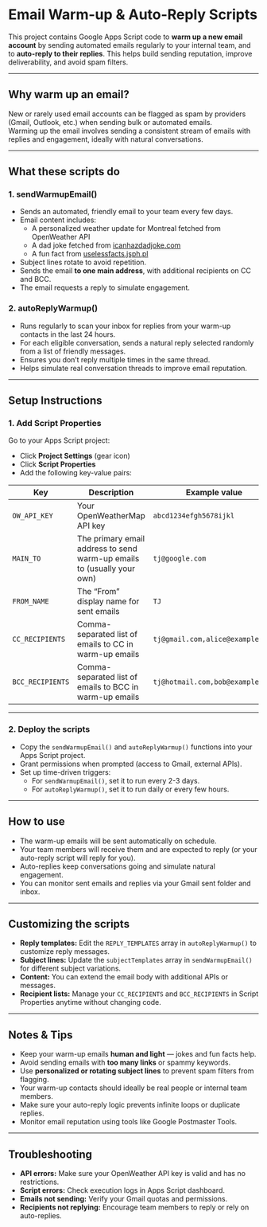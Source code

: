 # Email Warm-up & Auto-Reply Scripts

This project contains Google Apps Script code to **warm up a new email account** by sending automated emails regularly to your internal team, and to **auto-reply to their replies**. This helps build sending reputation, improve deliverability, and avoid spam filters.

---

## Why warm up an email?

New or rarely used email accounts can be flagged as spam by providers (Gmail, Outlook, etc.) when sending bulk or automated emails.  
Warming up the email involves sending a consistent stream of emails with replies and engagement, ideally with natural conversations.

---

## What these scripts do

### 1. **sendWarmupEmail()**

- Sends an automated, friendly email to your team every few days.
- Email content includes:
  - A personalized weather update for Montreal fetched from OpenWeather API
  - A dad joke fetched from [icanhazdadjoke.com](https://icanhazdadjoke.com)
  - A fun fact from [uselessfacts.jsph.pl](https://uselessfacts.jsph.pl)
- Subject lines rotate to avoid repetition.
- Sends the email **to one main address**, with additional recipients on CC and BCC.
- The email requests a reply to simulate engagement.

### 2. **autoReplyWarmup()**

- Runs regularly to scan your inbox for replies from your warm-up contacts in the last 24 hours.
- For each eligible conversation, sends a natural reply selected randomly from a list of friendly messages.
- Ensures you don’t reply multiple times in the same thread.
- Helps simulate real conversation threads to improve email reputation.

---

## Setup Instructions

### 1. Add Script Properties

Go to your Apps Script project:

- Click **Project Settings** (gear icon)
- Click **Script Properties**
- Add the following key-value pairs:

| Key             | Description                                    | Example value                              |
|-----------------|------------------------------------------------|--------------------------------------------|
| `OW_API_KEY`    | Your OpenWeatherMap API key                     | `abcd1234efgh5678ijkl`                     |
| `MAIN_TO`       | The primary email address to send warm-up emails to (usually your own) | `tj@google.com`                            |
| `FROM_NAME`     | The “From” display name for sent emails        | `TJ`                                      |
| `CC_RECIPIENTS` | Comma-separated list of emails to CC in warm-up emails | `tj@gmail.com,alice@example.com`           |
| `BCC_RECIPIENTS`| Comma-separated list of emails to BCC in warm-up emails | `tj@hotmail.com,bob@example.com`           |

---

### 2. Deploy the scripts

- Copy the `sendWarmupEmail()` and `autoReplyWarmup()` functions into your Apps Script project.
- Grant permissions when prompted (access to Gmail, external APIs).
- Set up time-driven triggers:
  - For `sendWarmupEmail()`, set it to run every 2-3 days.
  - For `autoReplyWarmup()`, set it to run daily or every few hours.

---

## How to use

- The warm-up emails will be sent automatically on schedule.
- Your team members will receive them and are expected to reply (or your auto-reply script will reply for you).
- Auto-replies keep conversations going and simulate natural engagement.
- You can monitor sent emails and replies via your Gmail sent folder and inbox.

---

## Customizing the scripts

- **Reply templates:** Edit the `REPLY_TEMPLATES` array in `autoReplyWarmup()` to customize reply messages.
- **Subject lines:** Update the `subjectTemplates` array in `sendWarmupEmail()` for different subject variations.
- **Content:** You can extend the email body with additional APIs or messages.
- **Recipient lists:** Manage your `CC_RECIPIENTS` and `BCC_RECIPIENTS` in Script Properties anytime without changing code.

---

## Notes & Tips

- Keep your warm-up emails **human and light** — jokes and fun facts help.
- Avoid sending emails with **too many links** or spammy keywords.
- Use **personalized or rotating subject lines** to prevent spam filters from flagging.
- Your warm-up contacts should ideally be real people or internal team members.
- Make sure your auto-reply logic prevents infinite loops or duplicate replies.
- Monitor email reputation using tools like Google Postmaster Tools.

---

## Troubleshooting

- **API errors:** Make sure your OpenWeather API key is valid and has no restrictions.
- **Script errors:** Check execution logs in Apps Script dashboard.
- **Emails not sending:** Verify your Gmail quotas and permissions.
- **Recipients not replying:** Encourage team members to reply or rely on auto-replies.
